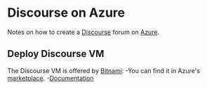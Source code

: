 # Discourse on Azure
Notes on how to create a [Discourse](https://www.discourse.org/) forum on [Azure](https://azure.microsoft.com/).

## Deploy Discourse VM
The Discourse VM is offered by [Bitnami](https://bitnami.com/):
-You can find it in Azure's [marketplace](https://azuremarketplace.microsoft.com/en-us/marketplace/apps/bitnami.discourse?tab=Overview).
-[Documentation](https://docs.bitnami.com/azure/faq/#how-to-find-application-credentials)


